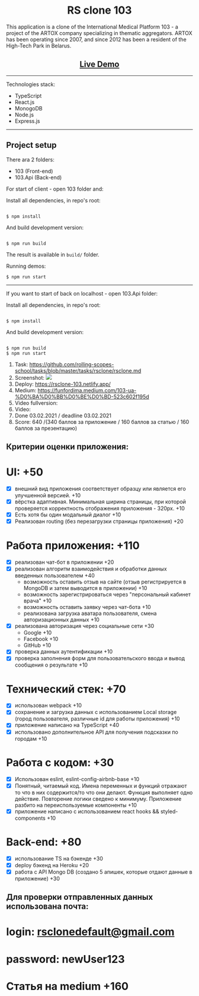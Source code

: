 <h1 align="center">RS clone 103</h1>

This application is a clone of the International Medical Platform 103 - a project of the ARTOX company specializing in thematic aggregators. ARTOX has been operating since 2007, and since 2012 has been a resident of the High-Tech Park in Belarus.

<h2 align="center"><a href="https://rsclone-103.netlify.app/">Live Demo</a></h2>

---

Technologies stack:
- TypeScript
- React.js
- MonogoDB
- Node.js
- Express.js

---

## Project setup

There ara 2 folders: 
- 103 (Front-end)
- 103.Api (Back-end)

For start of client - open 103 folder and:

Install all dependencies, in repo's root:

```

$ npm install

```
And build development version:

```

$ npm run build

```
The result is available in `build/` folder.

Running demos:

`$ npm run start`

---

If you want to start of back on localhost - open 103.Api folder:

Install all dependencies, in repo's root:

```

$ npm install

```
And build development version:

```

$ npm run build
$ npm run start

```
1. Task: https://github.com/rolling-scopes-school/tasks/blob/master/tasks/rsclone/rsclone.md
2. Screenshot:
 ![](https://cdn1.savepice.ru/uploads/2021/2/3/39ad70333e4ba356958c74375f3f6f54-full.jpg)
3. Deploy: https://rsclone-103.netlify.app/
4. Medium: https://funfordima.medium.com/103-ua-%D0%BA%D0%BB%D0%BE%D0%BD-523c602f195d
5. Video fullversion:
6. Video:
7. Done 03.02.2021 / deadline 03.02.2021
8. Score: 640 /(340 баллов за приложение / 160 баллов за статью / 160 баллов за презентацию)

 ## Критерии оценки приложения:
# UI: +50
 - [x] внешний вид приложения соответствует образцу или является его улучшенной версией. +10
 - [x] вёрстка адаптивная. Минимальная ширина страницы, при которой проверяется корректность отображения приложения - 320рх. +10
 - [x] Есть хотя бы один модальный диалог +10
 - [x] Реализован routing (без перезагрузки страницы приложения) +20
 
 # Работа приложения: +110
  - [x] реализован чат-бот в приложении +20
  - [x] реализован алгоритм взаимодействия и обработки данных введенных пользователем +40
     - возможность оставить отзыв на сайте (отзыв регистрируется в MongoDB и затем выводится в приложении) +10
     - возможность зарегистрироваться через "персональный кабинет врача" +10
     - возможность оставить заявку через чат-бота +10
     - реализована загрузка аватара пользователя, смена авторизационных данных +10
  - [x] реализована авторизация через социальные сети +30
     - Google +10
     - Facebook +10
     - GitHub +10
   - [x] проверка данных аутентификации +10
   - [x] проверка заполнения форм для пользовательского ввода и вывод сообщения о результате +10
 
 # Технический стек: +70
 - [x] использован webpack +10
 - [x] сохранение и загрузка данных с использованием Local storage (город пользователя, различные id для работы приложения) +10
 - [x] приложение написано на TypeScript +40
 - [x] использовано дополнительное API для получения подсказки по городам +10

# Работа с кодом: +30
- [x] Использован eslint, eslint-config-airbnb-base +10
- [x] Понятный, читаемый код. Имена переменных и функций отражают то что в них содержится/то что они делают. Функция выполняет одно действие. Повторение логики сведено к минимуму. Приложение разбито на переиспользуемые компоненты +10
- [x] приложение написано с использованием react hooks && styled-components +10

# Back-end: +80
- [x] использование TS на бэкенде +30
- [x] deploy бэкенд на Heroku +20
- [x] работа с API Mongo DB (создано 5 апишек, которые отдают данные в приложение) +30

## Для проверки отправленных данных использована почта: 
  # login: rsclonedefault@gmail.com 
  # password: newUser123

# Статья на medium +160
 
